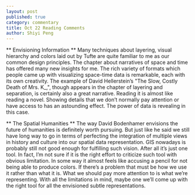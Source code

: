 ```yaml
---
layout: post
published: true
category: commentary
title: Oct 22 Reading Comments
author: Shiyi Peng
---
```

** Envisioning Information **
Many techniques about layering, visual hierarchy and colors laid out by Tufte are quite familiar to me as our common design principles. The chapter about narratives of space and time has offered many new insights for me. The rich variety of formats which people came up with visualizing space-time data is remarkable, each with its own creativity. The example of David Hellerstein’s "The Slow, Costly Death of Mrs. K_,", though appears in the chapter of layering and separation, is certainly also a great narrative. Reading it is almost like reading a novel. Showing details that we don’t normally pay attention or have access to has an astounding effect. The power of data is revealing in this case.

** The Spatial Humanities **
The way David Bodenhamer envisions the future of humanities is definitely worth pursuing. But just like he said we still have long way to go in terms of perfecting the integration of multiple views in history and culture into our spatial data representation. GIS nowadays is probably still not good enough for fulfilling such vision. After all it’s just one tool. In fact, I’m not sure if it is the right effort to criticize such tool with obvious limitation. In some way it almost feels like accusing a pencil for not being able to produce colors. If there’s a problem that must be how we use it rather than what it is. What we should pay more attention to is what we’re representing. With all the limitations in mind, maybe one we’ll come up with the right tool for all the envisioned subtle representations.

